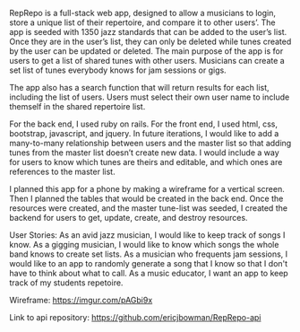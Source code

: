 RepRepo is a full-stack web app, designed to allow a musicians to login, store a unique list of their repertoire, and compare it to other users’. The app is seeded with 1350 jazz standards that can be added to the user’s list. Once they are in the user’s list, they can only be deleted while tunes created by the user can be updated or deleted. The main purpose of the app is for users to get a list of shared tunes with other users. Musicians can create a set list of tunes everybody knows for jam sessions or gigs.

The app also has a search function that will return results for each list, including the list of users. Users must select their own user name to include themself in the shared repertoire list.

For the back end, I used ruby on rails. For the front end, I used html, css, bootstrap, javascript, and jquery. In future iterations, I would like to add a many-to-many relationship between users and the master list so that adding tunes from the master list doesn’t create new data. I would include a way for users to know which tunes are theirs and editable, and which ones are references to the master list.

I planned this app for a phone by making a wireframe for a vertical screen. Then I planned the tables that would be created in the back end. Once the resources were created, and the master tune-list was seeded, I created the backend for users to get, update, create, and destroy resources.

User Stories:
As an avid jazz musician, I would like to keep track of songs I know.
As a gigging musician, I would like to know which songs the whole band knows to create set lists.
As a musician who frequents jam sessions, I would like to an app to randomly generate a song that I know so that I don't have to think about what to call.
As a music educator, I want an app to keep track of my students repetoire.

Wireframe:
https://imgur.com/pAGbi9x

Link to api repository:
https://github.com/ericjbowman/RepRepo-api
